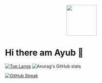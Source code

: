 <div id="header" align="center">
  <img src="https://media.giphy.com/media/M9gbBd9nbDrOTu1Mqx/giphy.gif" width="100"/>
</div>

# Hi there am Ayub 👋


[![Top Langs](https://github-readme-stats.vercel.app/api/top-langs/?username=ayubsoft254&langs_count=8)](https://github.com/ayubsoft254/github-readme-stats)
![Anurag's GitHub stats](https://github-readme-stats.vercel.app/api?username=ayubsoft254&show_icons=true&theme=radical)

[![GitHub Streak](https://streak-stats.demolab.com/?user=ayubsoft254&theme=dark)](https://git.io/streak-stats)
